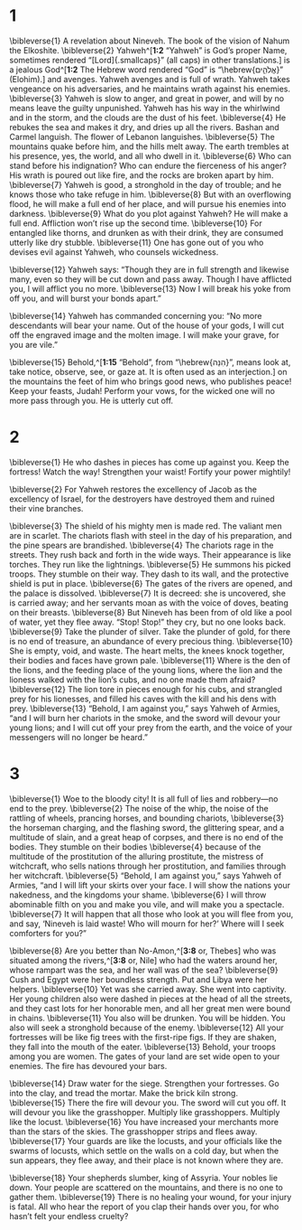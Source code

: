 # 1 
\bibleverse{1} A revelation about Nineveh. The book of the vision of Nahum the Elkoshite. \bibleverse{2} Yahweh^[**1:2** “Yahweh” is God’s proper Name, sometimes rendered “[Lord]{.smallcaps}” (all caps) in other translations.] is a jealous God^[**1:2** The Hebrew word rendered “God” is “\hebrew{אֱלֹהִ֑ים}” (Elohim).] and avenges. Yahweh avenges and is full of wrath. Yahweh takes vengeance on his adversaries, and he maintains wrath against his enemies. \bibleverse{3} Yahweh is slow to anger, and great in power, and will by no means leave the guilty unpunished. Yahweh has his way in the whirlwind and in the storm, and the clouds are the dust of his feet. \bibleverse{4} He rebukes the sea and makes it dry, and dries up all the rivers. Bashan and Carmel languish. The flower of Lebanon languishes. \bibleverse{5} The mountains quake before him, and the hills melt away. The earth trembles at his presence, yes, the world, and all who dwell in it. \bibleverse{6} Who can stand before his indignation? Who can endure the fierceness of his anger? His wrath is poured out like fire, and the rocks are broken apart by him. \bibleverse{7} Yahweh is good, a stronghold in the day of trouble; and he knows those who take refuge in him. \bibleverse{8} But with an overflowing flood, he will make a full end of her place, and will pursue his enemies into darkness. \bibleverse{9} What do you plot against Yahweh? He will make a full end. Affliction won’t rise up the second time. \bibleverse{10} For entangled like thorns, and drunken as with their drink, they are consumed utterly like dry stubble. \bibleverse{11} One has gone out of you who devises evil against Yahweh, who counsels wickedness. 

\bibleverse{12} Yahweh says: “Though they are in full strength and likewise many, even so they will be cut down and pass away. Though I have afflicted you, I will afflict you no more. \bibleverse{13} Now I will break his yoke from off you, and will burst your bonds apart.” 

\bibleverse{14} Yahweh has commanded concerning you: “No more descendants will bear your name. Out of the house of your gods, I will cut off the engraved image and the molten image. I will make your grave, for you are vile.” 

\bibleverse{15} Behold,^[**1:15** “Behold”, from “\hebrew{הִנֵּה}”, means look at, take notice, observe, see, or gaze at. It is often used as an interjection.] on the mountains the feet of him who brings good news, who publishes peace! Keep your feasts, Judah! Perform your vows, for the wicked one will no more pass through you. He is utterly cut off.

# 2 
\bibleverse{1} He who dashes in pieces has come up against you. Keep the fortress! Watch the way! Strengthen your waist! Fortify your power mightily! 

\bibleverse{2} For Yahweh restores the excellency of Jacob as the excellency of Israel, for the destroyers have destroyed them and ruined their vine branches. 

\bibleverse{3} The shield of his mighty men is made red. The valiant men are in scarlet. The chariots flash with steel in the day of his preparation, and the pine spears are brandished. \bibleverse{4} The chariots rage in the streets. They rush back and forth in the wide ways. Their appearance is like torches. They run like the lightnings. \bibleverse{5} He summons his picked troops. They stumble on their way. They dash to its wall, and the protective shield is put in place. \bibleverse{6} The gates of the rivers are opened, and the palace is dissolved. \bibleverse{7} It is decreed: she is uncovered, she is carried away; and her servants moan as with the voice of doves, beating on their breasts. \bibleverse{8} But Nineveh has been from of old like a pool of water, yet they flee away. “Stop! Stop!” they cry, but no one looks back. \bibleverse{9} Take the plunder of silver. Take the plunder of gold, for there is no end of treasure, an abundance of every precious thing. \bibleverse{10} She is empty, void, and waste. The heart melts, the knees knock together, their bodies and faces have grown pale. \bibleverse{11} Where is the den of the lions, and the feeding place of the young lions, where the lion and the lioness walked with the lion’s cubs, and no one made them afraid? \bibleverse{12} The lion tore in pieces enough for his cubs, and strangled prey for his lionesses, and filled his caves with the kill and his dens with prey. \bibleverse{13} “Behold, I am against you,” says Yahweh of Armies, “and I will burn her chariots in the smoke, and the sword will devour your young lions; and I will cut off your prey from the earth, and the voice of your messengers will no longer be heard.” 

# 3 
\bibleverse{1} Woe to the bloody city! It is all full of lies and robbery—no end to the prey. \bibleverse{2} The noise of the whip, the noise of the rattling of wheels, prancing horses, and bounding chariots, \bibleverse{3} the horseman charging, and the flashing sword, the glittering spear, and a multitude of slain, and a great heap of corpses, and there is no end of the bodies. They stumble on their bodies \bibleverse{4} because of the multitude of the prostitution of the alluring prostitute, the mistress of witchcraft, who sells nations through her prostitution, and families through her witchcraft. \bibleverse{5} “Behold, I am against you,” says Yahweh of Armies, “and I will lift your skirts over your face. I will show the nations your nakedness, and the kingdoms your shame. \bibleverse{6} I will throw abominable filth on you and make you vile, and will make you a spectacle. \bibleverse{7} It will happen that all those who look at you will flee from you, and say, ‘Nineveh is laid waste! Who will mourn for her?’ Where will I seek comforters for you?” 

\bibleverse{8} Are you better than No-Amon,^[**3:8** or, Thebes] who was situated among the rivers,^[**3:8** or, Nile] who had the waters around her, whose rampart was the sea, and her wall was of the sea? \bibleverse{9} Cush and Egypt were her boundless strength. Put and Libya were her helpers. \bibleverse{10} Yet was she carried away. She went into captivity. Her young children also were dashed in pieces at the head of all the streets, and they cast lots for her honorable men, and all her great men were bound in chains. \bibleverse{11} You also will be drunken. You will be hidden. You also will seek a stronghold because of the enemy. \bibleverse{12} All your fortresses will be like fig trees with the first-ripe figs. If they are shaken, they fall into the mouth of the eater. \bibleverse{13} Behold, your troops among you are women. The gates of your land are set wide open to your enemies. The fire has devoured your bars. 

\bibleverse{14} Draw water for the siege. Strengthen your fortresses. Go into the clay, and tread the mortar. Make the brick kiln strong. \bibleverse{15} There the fire will devour you. The sword will cut you off. It will devour you like the grasshopper. Multiply like grasshoppers. Multiply like the locust. \bibleverse{16} You have increased your merchants more than the stars of the skies. The grasshopper strips and flees away. \bibleverse{17} Your guards are like the locusts, and your officials like the swarms of locusts, which settle on the walls on a cold day, but when the sun appears, they flee away, and their place is not known where they are. 

\bibleverse{18} Your shepherds slumber, king of Assyria. Your nobles lie down. Your people are scattered on the mountains, and there is no one to gather them. \bibleverse{19} There is no healing your wound, for your injury is fatal. All who hear the report of you clap their hands over you, for who hasn’t felt your endless cruelty? 